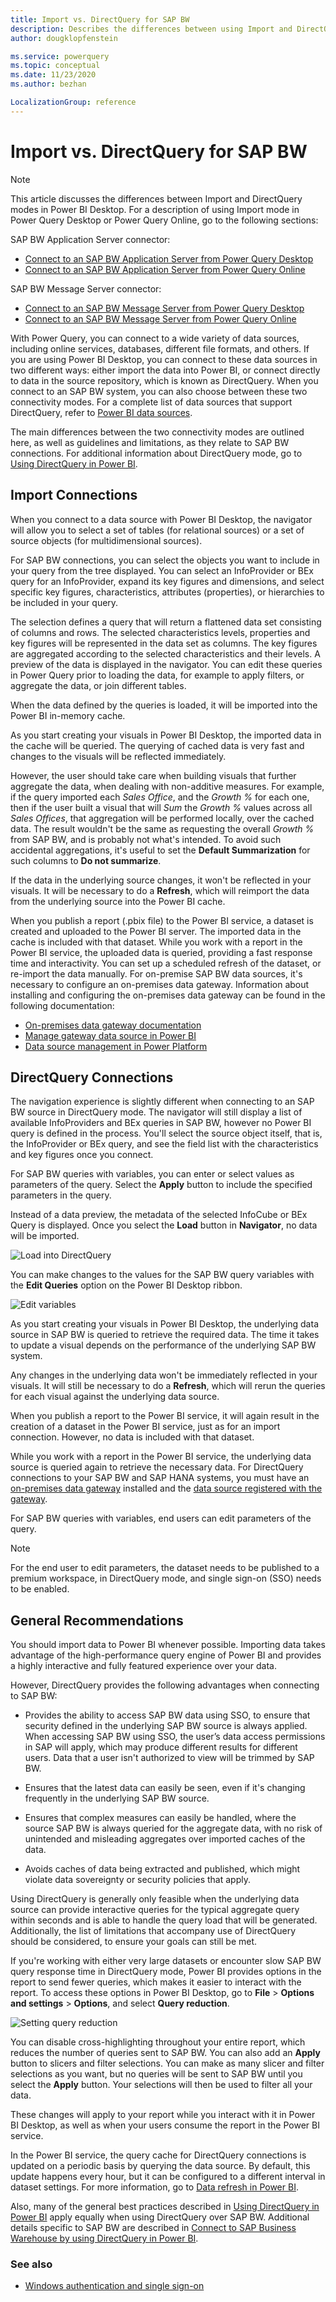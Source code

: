 ```yaml
---
title: Import vs. DirectQuery for SAP BW
description: Describes the differences between using Import and DirectQuery mode in Power BI Desktop for SAP BW datasets.
author: dougklopfenstein

ms.service: powerquery
ms.topic: conceptual
ms.date: 11/23/2020
ms.author: bezhan

LocalizationGroup: reference
---
```


# Import vs. DirectQuery for SAP BW

>[!NOTE]
> This article discusses the differences between Import and DirectQuery modes in Power BI Desktop. For a description of using Import mode in Power Query Desktop or Power Query Online, go to the following sections:
>
>SAP BW Application Server connector:
>* [Connect to an SAP BW Application Server from Power Query Desktop](application-setup-and-connect.md#connect-to-an-sap-bw-application-server-from-power-query-desktop)
>* [Connect to an SAP BW Application Server from Power Query Online](application-setup-and-connect.md#connect-to-an-sap-bw-application-server-from-power-query-online)
>
>SAP BW Message Server connector:
>* [Connect to an SAP BW Message Server from Power Query Desktop](message-setup-and-connect.md#connect-to-an-sap-bw-message-server-from-power-query-desktop)
>* [Connect to an SAP BW Message Server from Power Query Online](message-setup-and-connect.md#connect-to-an-sap-bw-message-server-from-power-query-online)

With Power Query, you can connect to a wide variety of data sources, including online services, databases, different file formats, and others. If you are using Power BI Desktop, you can connect to these data sources in two different ways: either import the data into Power BI, or connect directly to data in the source repository, which is known as DirectQuery. When you connect to an SAP BW system, you can also choose between these two connectivity modes. For a complete list of data sources that support DirectQuery, refer to [Power BI data sources](https://docs.microsoft.com/power-bi/connect-data/power-bi-data-sources).

The main differences between the two connectivity modes are outlined here, as well as guidelines and limitations, as they relate to SAP BW connections. For additional information about DirectQuery mode, go to [Using DirectQuery in Power BI](https://docs.microsoft.com/power-bi/connect-data/desktop-directquery-about).

## Import Connections

When you connect to a data source with Power BI Desktop, the navigator will allow you to select a set of tables (for relational sources) or a set of source objects (for multidimensional sources). 

For SAP BW connections, you can select the objects you want to include in your query from the tree displayed. You can select an InfoProvider or BEx query for an InfoProvider, expand its key figures and dimensions, and select specific key figures, characteristics, attributes (properties), or hierarchies to be included in your query. 

The selection defines a query that will return a flattened data set consisting of columns and rows. The selected characteristics levels, properties and key figures will be represented in the data set as columns. The key figures are aggregated according to the selected characteristics and their levels. A preview of the data is displayed in the navigator. You can edit these queries in Power Query prior to loading the data, for example to apply filters, or aggregate the data, or join different tables.

When the data defined by the queries is loaded, it will be imported into the Power BI in-memory cache.

As you start creating your visuals in Power BI Desktop, the imported data in the cache will be queried. The querying of cached data is very fast and changes to the visuals will be reflected immediately.

However, the user should take care when building visuals that further aggregate the data, when dealing with non-additive measures. For example, if the query imported each *Sales Office*, and the *Growth %* for each one, then if the user built a visual that will *Sum* the *Growth %* values across all *Sales Offices*, that aggregation will be performed locally, over the cached data. The result wouldn't be the same as requesting the overall *Growth %* from SAP BW, and is probably not what's intended. To avoid such accidental aggregations, it's useful to set the **Default Summarization** for such columns to **Do not summarize**. 

If the data in the underlying source changes, it won't be reflected in your visuals. It will be necessary to do a **Refresh**, which will reimport the data from the underlying source into the Power BI cache.

When you publish a report (.pbix file) to the Power BI service, a dataset is created and uploaded to the Power BI server. The imported data in the cache is included with that dataset. While you work with a report in the Power BI service, the uploaded data is queried, providing a fast response time and interactivity. You can set up a scheduled refresh of the dataset, or re-import the data manually. For on-premise SAP BW data sources, it's necessary to configure an on-premises data gateway. Information about installing and configuring the on-premises data gateway can be found in the following documentation:

* [On-premises data gateway documentation](https://docs.microsoft.com/data-integration/gateway/)
* [Manage gateway data source in Power BI](https://docs.microsoft.com/power-bi/connect-data/service-gateway-data-sources)
* [Data source management in Power Platform](https://docs.microsoft.com/power-platform/admin/onpremises-data-gateway-source-management)

## DirectQuery Connections

The navigation experience is slightly different when connecting to an SAP BW source in DirectQuery mode. The navigator will still display a list of available InfoProviders and BEx queries in SAP BW, however no Power BI query is defined in the process. You'll select the source object itself, that is, the InfoProvider or BEx query, and see the field list with the characteristics and key figures once you connect.

For SAP BW queries with variables, you can enter or select values as parameters of the query. Select the **Apply** button to include the specified parameters in the query.

Instead of a data preview, the metadata of the selected InfoCube or BEx Query is displayed. Once you select the **Load** button in **Navigator**, no data will be imported. 

![Load into DirectQuery](load-into-directquery.png)

You can make changes to the values for the SAP BW query variables with the **Edit Queries** option on the Power BI Desktop ribbon.

![Edit variables](edit-variables.png)

As you start creating your visuals in Power BI Desktop, the underlying data source in SAP BW is queried to retrieve the required data. The time it takes to update a visual depends on the performance of the underlying SAP BW system.

Any changes in the underlying data won't be immediately reflected in your visuals. It will still be necessary to do a **Refresh**, which will rerun the queries for each visual against the underlying data source.

When you publish a report to the Power BI service, it will again result in the creation of a dataset in the Power BI service, just as for an import connection. However, no data is included with that dataset.

While you work with a report in the Power BI service, the underlying data source is queried again to retrieve the necessary data. For DirectQuery connections to your SAP BW and SAP HANA systems, you must have an [on-premises data gateway](https://docs.microsoft.com/data-integration/gateway/service-gateway-install) installed and the [data source registered with the gateway](https://docs.microsoft.com/power-bi/connect-data/service-gateway-data-sources).

For SAP BW queries with variables, end users can edit parameters of the query.

>[!NOTE]
>For the end user to edit parameters, the dataset needs to be published to a premium workspace, in DirectQuery mode, and single sign-on (SSO) needs to be enabled.

## General Recommendations

You should import data to Power BI whenever possible. Importing data takes advantage of the high-performance query engine of Power BI and provides a highly interactive and fully featured experience over your data.

However, DirectQuery provides the following advantages when connecting to SAP BW:

* Provides the ability to access SAP BW data using SSO, to ensure that security defined in the underlying SAP BW source is always applied. When accessing SAP BW using SSO, the user’s data access permissions in SAP will apply, which may produce different results for different users. Data that a user isn't authorized to view will be trimmed by SAP BW. 

* Ensures that the latest data can easily be seen, even if it's changing frequently in the underlying SAP BW source.

* Ensures that complex measures can easily be handled, where the source SAP BW is always queried for the aggregate data, with no risk of unintended and misleading aggregates over imported caches of the data. 

* Avoids caches of data being extracted and published, which might violate data sovereignty or security policies that apply.

Using DirectQuery is generally only feasible when the underlying data source can provide interactive queries for the typical aggregate query within seconds and is able to handle the query load that will be generated. Additionally, the list of limitations that accompany use of DirectQuery should be considered, to ensure your goals can still be met.

If you're working with either very large datasets or encounter slow SAP BW query response time in DirectQuery mode, Power BI provides options in the report to send fewer queries, which makes it easier to interact with the report. To access these options in Power BI Desktop, go to **File** > **Options and settings** > **Options**, and select **Query reduction**.

![Setting query reduction](query-reduction.png)

You can disable cross-highlighting throughout your entire report, which reduces the number of queries sent to SAP BW. You can also add an **Apply** button to slicers and filter selections. You can make as many slicer and filter selections as you want, but no queries will be sent to SAP BW until you select the **Apply** button. Your selections will then be used to filter all your data.

These changes will apply to your report while you interact with it in Power BI Desktop, as well as when your users consume the report in the Power BI service.

In the Power BI service, the query cache for DirectQuery connections is updated on a periodic basis by querying the data source. By default, this update happens every hour, but it can be configured to a different interval in dataset settings. For more information, go to [Data refresh in Power BI](https://docs.microsoft.com/power-bi/connect-data/refresh-data).

Also, many of the general best practices described in [Using DirectQuery in Power BI](https://docs.microsoft.com/power-bi/connect-data/desktop-directquery-about) apply equally when using DirectQuery over SAP BW. Additional details specific to SAP BW are described in [Connect to SAP Business Warehouse by using DirectQuery in Power BI](https://docs.microsoft.com/power-bi/desktop-directquery-sap-bw).


### See also

* [Windows authentication and single sign-on](single-sign-on.md)